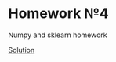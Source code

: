 # Homework №4
Numpy and sklearn homework

[Solution](https://datalore.jetbrains.com/notebook/2mZNiVo8e2qfGRPISuqC6S/fhcHn3Tedfm50upXZ75J1D/)
